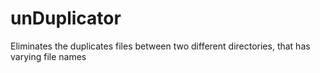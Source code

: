 # unDuplicator
Eliminates the duplicates files between two different directories, that has varying file names
